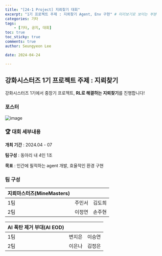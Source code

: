 ```yaml
---
title: "[24-1 Project] 지뢰찾기 대회"
excerpt: "1기 프로젝트 주제 : 지뢰찾기 Agent, Env 구현" # 미리보기로 보이는 부분
categories: 기타
tags: 
    - [기타, 공지, 대회]
toc: true
toc_sticky: true
comments: true
author: Seungyeon Lee

date: 2024-04-24

---
```

## 강화시스터즈 1기 프로젝트 주제 : 지뢰찾기 
강화시스터즈 1기에서 중장기 프로젝트, **RL로 해결하는 지뢰찾기**를 진행합니다!  

### 포스터
![image](https://github.com/KanghwaSisters/kanghwasisters.github.io/assets/126959470/2d6ac5c6-57fd-49b1-9115-7e323015c71e)

### 🏆 대회 세부내용 

**개최 기간** : 2024.04 - 07  

**팀구성** : 동아리 내 4인 1조  

**목표** : 인간에 필적하는 agent 개발, 효율적인 환경 구현  

### 팀 구성 
| 지뢰마스터즈(MineMasters) |  |  |
|---------------------| --- | --- |
| 1팀                  | 주민서 | 김도희 |
| 2팀                  | 이정연 | 손주현 |  

| AI 폭탄 제거 부대(AI EOD) |  |  |
|---------------------| --- | --- |
| 1팀                  | 변지은 | 이승연 |
| 2팀                  | 이은나 | 김정은 |
